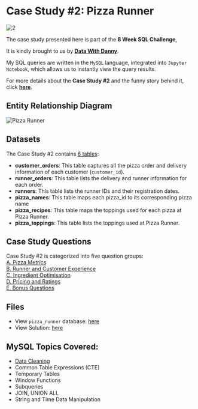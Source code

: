 # Case Study #2: Pizza Runner
![2](https://github.com/chanronnie/8WeekSQLChallenge/assets/121308347/b7a82869-9156-4cf5-add0-67f701bf3e45)


The case study presented here is part of the **8 Week SQL Challenge**, 

It is kindly brought to us by [**Data With Danny**](https://8weeksqlchallenge.com).

My SQL queries are written in the `MySQL` language, integrated into `Jupyter Notebook`, which allows us to instantly view the query results.


For more details about the **Case Study #2** and the funny story behind it, click [**here**](https://8weeksqlchallenge.com/case-study-2/).


## Entity Relationship Diagram
![Pizza Runner](https://github.com/chanronnie/8WeekSQLChallenge/assets/121308347/4222d127-ee94-49be-95ce-6e81d9b3774a)


## Datasets
The Case Study #2 contains [6 tables](https://github.com/chanronnie/8WeekSQLChallenge/blob/main/CaseStudy%232%20-%20Pizza%20Runner/CaseStudy2_solutions.md#Tables):
- **customer_orders**: This table captures all the pizza order and delivery information of each customer (`customer_id`).
- **runner_orders**: This table lists the delivery and runner information for each order.
- **runners**: This table lists the runner IDs and their registration dates.
- **pizza_names**: This table maps each pizza_id to its corresponding pizza name
- **pizza_recipes**: This table maps the toppings used for each pizza at Pizza Runner.
- **pizza_toppings**: This table lists the toppings used at Pizza Runner.

## Case Study Questions
Case Study #2 is categorized into five question groups:\
[A. Pizza Metrics](https://github.com/chanronnie/8WeekSQLChallenge/blob/main/CaseStudy%232%20-%20Pizza%20Runner/CaseStudy2_solutions.md#A)\
[B. Runner and Customer Experience](https://github.com/chanronnie/8WeekSQLChallenge/blob/main/CaseStudy%232%20-%20Pizza%20Runner/CaseStudy2_solutions.md#B)\
[C. Ingredient Optimisation](https://github.com/chanronnie/8WeekSQLChallenge/blob/main/CaseStudy%232%20-%20Pizza%20Runner/CaseStudy2_solutions.md#C)\
[D. Pricing and Ratings](https://github.com/chanronnie/8WeekSQLChallenge/blob/main/CaseStudy%232%20-%20Pizza%20Runner/CaseStudy2_solutions.md#D)\
[E. Bonus Questions](https://github.com/chanronnie/8WeekSQLChallenge/blob/main/CaseStudy%232%20-%20Pizza%20Runner/CaseStudy2_solutions.md#E)


## Files
- View `pizza_runner` database: [here](https://github.com/chanronnie/8WeekSQLChallenge/blob/main/CaseStudy%232%20-%20Pizza%20Runner/CaseStudy2_schema.sql)
- View Solution: [here](https://github.com/chanronnie/8WeekSQLChallenge/blob/main/CaseStudy%232%20-%20Pizza%20Runner/CaseStudy2_solutions.md#Import)

## MySQL Topics Covered:
- [Data Cleaning](https://github.com/chanronnie/8WeekSQLChallenge/blob/main/CaseStudy%232%20-%20Pizza%20Runner/CaseStudy2_solutions.md#DataCleaning) 
- Common Table Expressions (CTE)
- Temporary Tables
- Window Functions
- Subqueries
- JOIN, UNION ALL
- String and Time Data Manipulation
